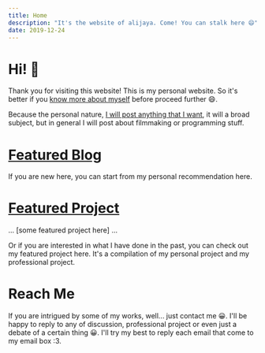 ```yaml
---
title: Home
description: "It's the website of alijaya. Come! You can stalk here 😄"
date: 2019-12-24
---
```

# Hi! 👋

Thank you for visiting this website! This is my personal website. So it's better if you [know more about myself](/about) before proceed further 😄.

Because the personal nature, [I will post anything that I want](/blog), it will a broad subject, but in general I will post about filmmaking or programming stuff.

# [Featured Blog](/blog/tag/Featured)

<DisplayBlog :data="context.featuredBlog" />

If you are new here, you can start from my personal recommendation here.

# [Featured Project](/project)
... [some featured project here] ...

Or if you are interested in what I have done in the past, you can check out my featured project here. It's a compilation of my personal project and my professional project.

# Reach Me

If you are intrigued by some of my works, well... just contact me 😀. I'll be happy to reply to any of discussion, professional project or even just a debate of a certain thing 😀. I'll try my best to reply each email that come to my email box :3.

<ContactMeButton />